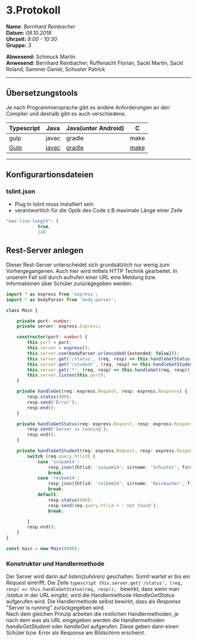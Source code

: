 # 3.Protokoll  
  
  **Name**:  *Bernhard Reinbacher*  
  **Datum:** *08.10.2018*  
  **Uhrzeit:** *8:00 - 10:30*  
  **Gruppe:** *3*  
  
   
    
 **Abwesend:** Schmuck Martin  
 **Anwesend:** Bernhard Reinbacher, Ruffenacht Florian, Sackl Martin, Sackl Roland, Sammer Daniel, Schuster Patrick  
  
*************************************************************************************************************************     
## Übersetzungstools  
Je nach Programmiersprache gibt es andere Anforderungen an den Compiler und deshalb gibt es auch verschiedene.   

Typescript | Java | Java(unter Android) | C  
---------- | ---- | ------------------- | -  
gulp | javac | gradle | make  
[Gulp](https://de.wikipedia.org/wiki/Gulp.js) | [javac](https://en.wikipedia.org/wiki/Javac) | [gradle](https://de.wikipedia.org/wiki/Gradle) | [make](https://de.wikipedia.org/wiki/Make)    
*************************************************************************************************************************  
## Konfigurartionsdateien  

### tslint.json    
* Plug In tslint muss installiert sein
* verantwortlich für die Optik des Code z.B maximale Länge einer Zeile  
```javascript  
"max-line-length": [
            true,
            140  
```  

## Rest-Server anlegen  
Dieser Rest-Server unterscheidet sich grundsätzlich nur wenig zum Vorhergegangenen. Auch hier wird mittels HTTP Technik gearbeitet. In unserem Fall soll durch aufrufen einer URL eine Meldung bzw. Informationen über Schüler zurückgegeben werden.  
```  typescript  
import * as express from 'express';
import * as bodyParser from 'body-parser';

class Main {

    private port: number;
    private server: express.Express;

    constructor(port: number) {
        this.port = port;
        this.server = express();
        this.server.use(bodyParser.urlencoded({extended: false}));
        this.server.get('/status', (req, resp) => this.handleGetStatus(req, resp));
        this.server.get('/student', (req, resp) => this.handleGetStudent(req, resp));
        this.server.get('*', (req, resp) => this.handleGet(req, resp));
        this.server.listen(this.port);
    }

    private handleGet(req: express.Request, resp: express.Response) {
        resp.status(400);
        resp.send('Error');
        resp.end();
    }

    private handleGetStatus(req: express.Request, resp: express.Response) {
        resp.send('Server is running');
        resp.end();
    }

    private handleGetStudent(req: express.Request, resp: express.Response) {
        switch (req.query.htlid) {
            case 'suspam14':
                resp.json({htlid: 'suspam14', sirname: 'Schuster', firstname: 'Patrick'});
                break;
            case 'reibem14':
                resp.json({htlid: 'reibem14', sirname: 'Reinbacher', firstname: 'Bernhard'});
                break;
            default:
                resp.status(400);
                resp.send(req.query.htlid + ' not found');
                break;

        }
        resp.end();
    }
}

const main = new Main(8080);  
```  
### Konstruktor und Handlermethode  
Der Server wird darin auf *listen(zuhören)* geschalten. Somit wartet er bis ein *Request* eintrifft. Die Zeile ```typescript this.server.get('/status', (req, resp) => this.handleGetStatus(req, resp)); ``` bewirkt, dass wenn man */status* in der URL eingibt, wird die Handlermethode *HandleGetStatus* aufgerufen wird. Die Handlermethode selbst bewirkt, dass als *Response* "Server is running" zurückgegeben wird.   
Nach dem gleichen Prinzip arbeiten die restlichen Handlermethoden, je nach dem was als URL eingegeben werden die Handlermethoden *handleGetStudent* oder *handleGet* aufgerufen. Diese geben dann einen Schüler bzw. Error als Response am Bildschirm erscheint.   

